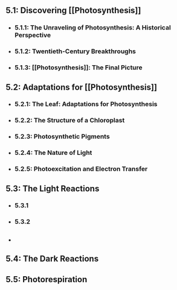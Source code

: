 ## 5.1: Discovering [[Photosynthesis]]
- ### 5.1.1: The Unraveling of Photosynthesis: A Historical Perspective
- ### 5.1.2: Twentieth-Century Breakthroughs
- ### 5.1.3: [[Photosynthesis]]: The Final Picture

## 5.2: Adaptations for [[Photosynthesis]]
- ### 5.2.1: The Leaf: Adaptations for Photosynthesis
- ### 5.2.2: The Structure of a Chloroplast
- ### 5.2.3: Photosynthetic Pigments
- ### 5.2.4: The Nature of Light
- ### 5.2.5: Photoexcitation and Electron Transfer

## 5.3: The Light Reactions
- ### 5.3.1
- ### 5.3.2
- ##

## 5.4: The Dark Reactions

## 5.5: Photorespiration